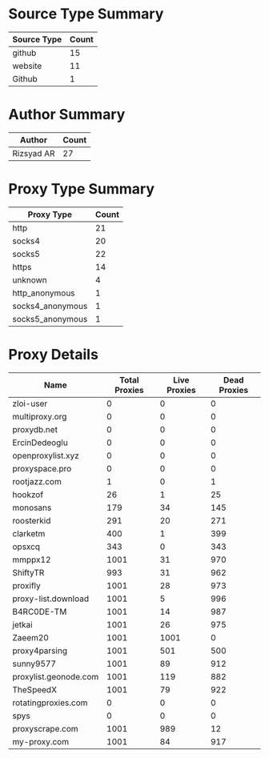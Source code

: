 # Source Type Summary

| Source Type | Count |
|-------------|-------|
| github | 15 |
| website | 11 |
| Github | 1 |


# Author Summary

| Author | Count |
|--------|-------|
| Rizsyad AR | 27 |


# Proxy Type Summary

| Proxy Type | Count |
|------------|-------|
| http | 21 |
| socks4 | 20 |
| socks5 | 22 |
| https | 14 |
| unknown | 4 |
| http_anonymous | 1 |
| socks4_anonymous | 1 |
| socks5_anonymous | 1 |


# Proxy Details

| Name | Total Proxies | Live Proxies | Dead Proxies |
|------|---------------|--------------|---------------|
| zloi-user | 0 | 0 | 0 |
| multiproxy.org | 0 | 0 | 0 |
| proxydb.net | 0 | 0 | 0 |
| ErcinDedeoglu | 0 | 0 | 0 |
| openproxylist.xyz | 0 | 0 | 0 |
| proxyspace.pro | 0 | 0 | 0 |
| rootjazz.com | 1 | 0 | 1 |
| hookzof | 26 | 1 | 25 |
| monosans | 179 | 34 | 145 |
| roosterkid | 291 | 20 | 271 |
| clarketm | 400 | 1 | 399 |
| opsxcq | 343 | 0 | 343 |
| mmppx12 | 1001 | 31 | 970 |
| ShiftyTR | 993 | 31 | 962 |
| proxifly | 1001 | 28 | 973 |
| proxy-list.download | 1001 | 5 | 996 |
| B4RC0DE-TM | 1001 | 14 | 987 |
| jetkai | 1001 | 26 | 975 |
| Zaeem20 | 1001 | 1001 | 0 |
| proxy4parsing | 1001 | 501 | 500 |
| sunny9577 | 1001 | 89 | 912 |
| proxylist.geonode.com | 1001 | 119 | 882 |
| TheSpeedX | 1001 | 79 | 922 |
| rotatingproxies.com | 0 | 0 | 0 |
| spys | 0 | 0 | 0 |
| proxyscrape.com | 1001 | 989 | 12 |
| my-proxy.com | 1001 | 84 | 917 |
